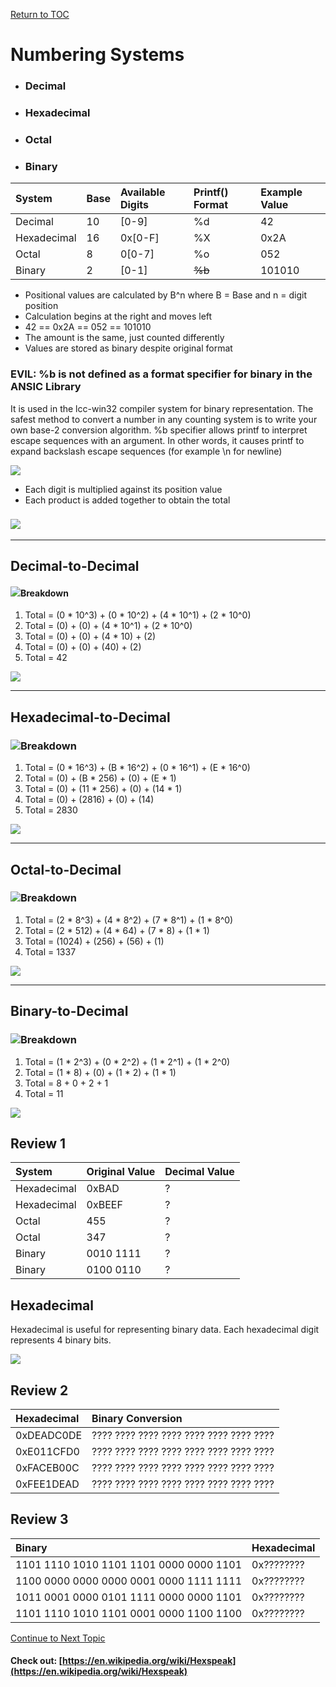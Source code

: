 <a href="https://github.com/CyberTrainingUSAF/05-C-Programming/blob/master/00-Table-of-Contents.md" rel="Return to TOC"> Return to TOC </a>

# Numbering Systems

* ### Decimal
* ### Hexadecimal
* ### Octal
* ### Binary

| **System** | **Base** | **Available Digits** | **Printf\(\) Format** | **Example Value** |
| :--- | :--- | :--- | :--- | :--- |
| Decimal | 10 | \[0-9\] | %d | 42 |
| Hexadecimal | 16 | 0x\[0-F\] | %X | 0x2A |
| Octal | 8 | 0\[0-7\] | %o | 052 |
| Binary | 2 | \[0-1\] | ~~%b~~ | 101010 |

* Positional values are calculated by B^n where B = Base and n = digit position
* Calculation begins at the right and moves left
* 42 == 0x2A == 052 == 101010
* The amount is the same, just counted differently
* Values are stored as binary despite original format

### EVIL: %b is not defined as a format specifier for binary in the ANSIC Library

It is used in the lcc-win32 compiler system for binary representation. The safest method to convert a number in any counting system is to write your own base-2 conversion algorithm. %b specifier allows printf to interpret escape sequences with an argument. In other words, it causes printf to expand backslash escape sequences \(for example \n for newline\)

![](/assets/bin1.PNG)

* Each digit is multiplied against its position value
* Each product is added together to obtain the total

### ![](/assets/bin2.PNG)

---

## Decimal-to-Decimal

#### ![](/assets/bin3.PNG)Breakdown

1. Total = \(0 \* 10^3\) + \(0 \* 10^2\) + \(4 \* 10^1\) + \(2 \* 10^0\)
2. Total = \(0\) + \(0\) + \(4 \* 10^1\) + \(2 \* 10^0\)
3. Total = \(0\) + \(0\) + \(4 \* 10\) + \(2\)
4. Total = \(0\) + \(0\) + \(40\) + \(2\)
5. Total = 42

![](/assets/bin4.PNG)

---

## Hexadecimal-to-Decimal

### ![](/assets/bin5.PNG)Breakdown

1. Total = \(0 \* 16^3\) + \(B \* 16^2\) + \(0 \* 16^1\) + \(E \* 16^0\)
2. Total = \(0\) + \(B \* 256\) + \(0\) + \(E \* 1\)
3. Total = \(0\) + \(11 \* 256\) + \(0\) + \(14 \* 1\)
4. Total = \(0\) + \(2816\) + \(0\) + \(14\)
5. Total = 2830

![](/assets/bin6.PNG)

---

## Octal-to-Decimal

### ![](/assets/bin7.PNG)Breakdown

1. Total = \(2 \* 8^3\) + \(4 \* 8^2\) + \(7 \* 8^1\) + \(1 \* 8^0\)
2. Total = \(2 \* 512\) + \(4 \* 64\) + \(7 \* 8\) + \(1 \* 1\)
3. Total = \(1024\) + \(256\) + \(56\) + \(1\)
4. Total = 1337

![](/assets/bin8.PNG)

---

## Binary-to-Decimal

### ![](/assets/bin9.PNG)Breakdown

1. Total = \(1 \* 2^3\) + \(0 \* 2^2\) + \(1 \* 2^1\) + \(1 \* 2^0\)
2. Total = \(1 \* 8\) + \(0\) + \(1 \* 2\) + \(1 \* 1\)
3. Total = 8 + 0 + 2 + 1
4. Total = 11

![](/assets/bin10.PNG)

## Review 1

| **System** | **Original Value** | **Decimal Value** |
| :--- | :--- | :--- |
| Hexadecimal | 0xBAD | ? |
| Hexadecimal | 0xBEEF | ? |
| Octal | 455 | ? |
| Octal | 347 | ? |
| Binary | 0010 1111 | ? |
| Binary | 0100 0110 | ? |

## Hexadecimal

Hexadecimal is useful for representing binary data. Each hexadecimal digit represents 4 binary bits.

![](/assets/bin11.PNG)

## Review 2

| **Hexadecimal** | **Binary Conversion** |
| :--- | :--- |
| 0xDEADC0DE | ???? ???? ???? ???? ???? ???? ???? ???? |
| 0xE011CFD0 | ???? ???? ???? ???? ???? ???? ???? ???? |
| 0xFACEB00C | ???? ???? ???? ???? ???? ???? ???? ???? |
| 0xFEE1DEAD | ???? ???? ???? ???? ???? ???? ???? ???? |

## Review 3

| **Binary** | **Hexadecimal** |
| :--- | :--- |
| 1101 1110 1010 1101 1101 0000 0000 1101 | 0x???????? |
| 1100 0000 0000 0000 0001 0000 1111 1111 | 0x???????? |
| 1011 0001 0000 0101 1111 0000 0000 1101 | 0x???????? |
| 1101 1110 1010 1101 0001 0000 1100 1100 | 0x???????? |

<a href="https://github.com/CyberTrainingUSAF/05-C-Programming/blob/master/06_Bitwise_operators/03_bitwise-operators.md" rel="Continue to Next Topic"> Continue to Next Topic </a>

#### Check out: [https://en.wikipedia.org/wiki/Hexspeak](https://en.wikipedia.org/wiki/Hexspeak)



